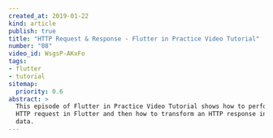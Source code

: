 ```yaml
---
created_at: 2019-01-22
kind: article
publish: true
title: "HTTP Request & Response - Flutter in Practice Video Tutorial" 
number: "08"
video_id: WsgsP-AKxFo
tags:
- flutter 
- tutorial
sitemap:
  priority: 0.6
abstract: >
  This episode of Flutter in Practice Video Tutorial shows how to perform an
  HTTP request in Flutter and then how to transform an HTTP response into actual
  data. 
---
```






